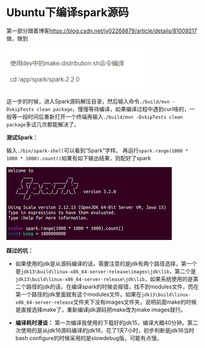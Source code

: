 # Ubuntu下编译spark源码

第一部分跟着博客<https://blog.csdn.net/jy02268879/article/details/81009217>做，做到

![image-20211031155826652](https://raw.githubusercontent.com/liang636600/cloudImg/master/images/e36257f90b3569adc71c86c988c78314.png)

这一步的时候，进入Spark源码解压目录，然后输入命令`./build/mvn -DskipTests clean package`，慢慢等待编译，如果编译过程中遇到curl啥的，一般等一段时间后重新打开一个终端再输入`./build/mvn -DskipTests clean package`多试几次都能解决了。

**测试Spark：** 

输入`./bin/spark-shell`可以看到“Spark”字样。
再运行`spark.range(1000 * 1000 * 1000).count()`如果有如下输出结果，则配好了spark

![在这里插入图片描述](https://raw.githubusercontent.com/liang636600/cloudImg/master/images/8018c55703354722a7c10510af77d6a7.png)

**踩过的坑：**

* 如果使用的jdk是从源码编译的话，需要注意的是jdk有两个路径选择，第一个是`jdk13\build\linux-x86_64-server-release\images\jdk\lib`，第二个是`jdk13\build\linux-x86_64-server-release\jdk\lib`，如果系统使用的是第二个路径的jdk的话，在编译spark的时候会报错，找不到modules文件，而在第一个路径的jdk里面就有这个modules文件。如果在`jdk13\build\linux-x86_64-server-release`文件夹下没有images文件夹，说明前面make的时候是直接选择make了，重新编译jdk源码把make改为make images就行。


* **编译耗时漫谈：** 第一次编译我使用的下载好的jdk15，编译大概40分钟。第二次使用的是从jdk16源码编译的jdk16，花了1天7小时，初步判断是jdk16当时bash configure的时候采用的是slowdebug版，可能有点慢。



